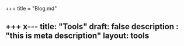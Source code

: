 +++
title = "Blog.md"

+++
x---
title: "Tools"
draft: false
description : "this is meta description"
layout: tools
---